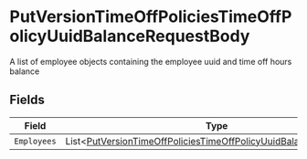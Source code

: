 # PutVersionTimeOffPoliciesTimeOffPolicyUuidBalanceRequestBody

A list of employee objects containing the employee uuid and time off hours balance


## Fields

| Field                                                                                                                                                   | Type                                                                                                                                                    | Required                                                                                                                                                | Description                                                                                                                                             |
| ------------------------------------------------------------------------------------------------------------------------------------------------------- | ------------------------------------------------------------------------------------------------------------------------------------------------------- | ------------------------------------------------------------------------------------------------------------------------------------------------------- | ------------------------------------------------------------------------------------------------------------------------------------------------------- |
| `Employees`                                                                                                                                             | List<[PutVersionTimeOffPoliciesTimeOffPolicyUuidBalanceEmployees](../../Models/Requests/PutVersionTimeOffPoliciesTimeOffPolicyUuidBalanceEmployees.md)> | :heavy_minus_sign:                                                                                                                                      | N/A                                                                                                                                                     |